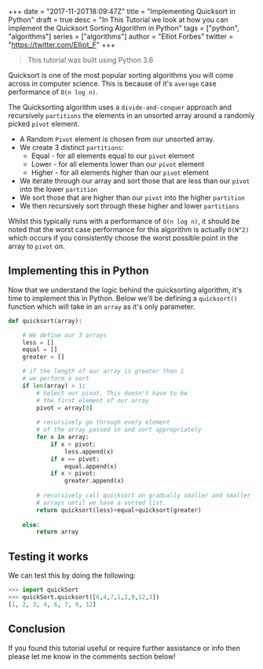 +++
date = "2017-11-20T18:09:47Z"
title = "Implementing Quicksort in Python"
draft = true
desc = "In This Tutorial we look at how you can implement the Quicksort Sorting Algorithm in Python"
tags = ["python", "algorithms"]
series = ["algorithms"]
author = "Elliot Forbes"
twitter = "https://twitter.com/Elliot_F"
+++

> This tutorial was built using Python 3.6

Quicksort is one of the most popular sorting algorithms you will come across in computer science. This is because of it's `average` case performance of `O(n log n)`. 

The Quicksorting algorithm uses a `divide-and-conquer` approach and recursively `partitions` the elements in an unsorted array around a randomly picked `pivot` element. 

* A Random `Pivot` element is chosen from our unsorted array.
* We create 3 distinct `partitions`: 
    * Equal - for all elements equal to our `pivot` element
    * Lower - for all elements lower than our `pivot` element
    * Higher - for all elements higher than our `pivot` element
* We iterate through our array and sort those that are less than our `pivot` into the lower `partition`
* We sort those that are higher than our `pivot` into the higher `partition`
* We then recursively sort through these higher and lower `partitions`

Whilst this typically runs with a performance of `O(n log n)`, it should be noted that the worst case performance for this algorithm is actually `O(N^2)` which occurs if you consistently choose the worst possible point in the array to `pivot` on. 

## Implementing this in Python

Now that we understand the logic behind the quicksorting algorithm, it's time to implement this in Python. Below we'll be defining a `quicksort()` function which will take in an `array` as it's only parameter.  

~~~py
def quicksort(array):

    # We define our 3 arrays
    less = []
    equal = []
    greater = []

    # if the length of our array is greater than 1
    # we perform a sort
    if len(array) > 1:
        # Select our pivot. This doesn't have to be
        # the first element of our array
        pivot = array[0]
        
        # recursively go through every element
        # of the array passed in and sort appropriately 
        for x in array:
            if x < pivot:
                less.append(x)
            if x == pivot:
                equal.append(x)
            if x > pivot:
                greater.append(x)
        
        # recursively call quicksort on gradually smaller and smaller
        # arrays until we have a sorted list.
        return quicksort(less)+equal+quicksort(greater) 
    
    else:  
        return array
~~~

## Testing it works

We can test this by doing the following:

~~~py
>>> import quickSort
>>> quickSort.quicksort([6,4,7,1,2,9,12,3])
[1, 2, 3, 4, 6, 7, 9, 12]
~~~

## Conclusion

If you found this tutorial useful or require further assistance or info then please let me know in the comments section below!